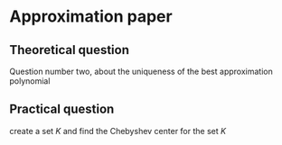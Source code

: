 # Approximation paper
## Theoretical question 
Question number two, about the uniqueness of the best approximation polynomial 
## Practical question 
create a set $K$ and find the Chebyshev  center for the set $K$